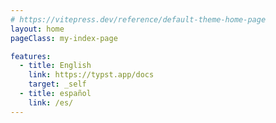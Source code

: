 ```yaml
---
# https://vitepress.dev/reference/default-theme-home-page
layout: home
pageClass: my-index-page

features:
  - title: English
    link: https://typst.app/docs
    target: _self
  - title: español
    link: /es/
---
```


<style>
  .my-index-page .VPContent {
    display: flex;
    align-items: center;
    justify-content: center;
  }
  .my-index-page .VPContent .VPLink .title {
    font-size: 1.5em;
    line-height: 1.46;
  }
  .my-index-page .VPContent .VPLink .details {
    font-size: 1em;
    line-height: 1.46;
    color: inherit;
  }
</style>
